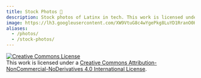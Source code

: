 ```yaml
---
title: Stock Photos 📸
description: Stock photos of Latinx in tech. This work is licensed under CC BY-NC-ND 4.0.
image: https://lh3.googleusercontent.com/XW9VtuG8c4wYgePkg8LuYD1RranO0HMJFU-LZKCIp7yehcUEBXhf0ReVLI9k_qg62Ha5D55p3DhFOkYWMn2Qfe7vnGzw4npBlf59VvszUCY3znkY6wI4fsS-ecvlqjEUQhGD5QfDaZXWzmHW6CROWKI29rI-acz7Mj14cjS_Ex7zgrAUnhZX1Un_dmYwOUojgrj_WB_Z5aF4Wcez9aAbzOQRD1aXDfVQ0SzqwX5LaJmwYM6-ssktzyw6jJt1mSV5DLfeqbKMcfY23ddDokdlPCR0REjpiaIoG8Btf_rg4FN7sgBfXdLPzZcIvCOR4pXCWm5KaHWQdS0gDdmUP7v-bG2wg0gb_E46vzpYRQa-b7DgxS8urYcm5A9Aj9egyEiwQhXjjf4yCfcX2KBqUs06RNCdu8iUof7IkqKci21mscJlAOmuATFStlksUow72ZMQzBRcD83u2Vtvqc7nYzgrL5hSAKvQIlnFqRyXHX33gkYc7-FUY7dAVS-utnsYhytInTclNFkbO2TnTBFd3RgA3FecTlqaG7LnnlVc-OK8vlPDIhSsQP_paqJwj2mOBrHv9-Im76v9umey4aFkg_KqmkeA7QfJdb74DcDFDUazNhP_AecHE7tIbQXnatIeXDA0wV4WIvTTZhaKyw_IVgs2sVQteCedfQd_r4DL42HXc15I1wWf4tDRRjVVlg=w718-h404-no
aliases:
  - /photos/
  - /stock-photos/
---
```


<a rel="license" href="http://creativecommons.org/licenses/by-nc-nd/4.0/"><img alt="Creative Commons License" style="border-width:0" src="https://i.creativecommons.org/l/by-nc-nd/4.0/88x31.png" /></a><br />This work is licensed under a <a rel="license" href="http://creativecommons.org/licenses/by-nc-nd/4.0/">Creative Commons Attribution-NonCommercial-NoDerivatives 4.0 International License</a>.

